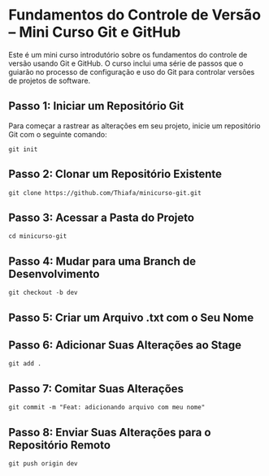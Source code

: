 # Fundamentos do Controle de Versão – Mini Curso Git e GitHub

Este é um mini curso introdutório sobre os fundamentos do controle de versão usando Git e GitHub. O curso inclui uma série de passos que o guiarão no processo de configuração e uso do Git para controlar versões de projetos de software.

## Passo 1: Iniciar um Repositório Git
Para começar a rastrear as alterações em seu projeto, inicie um repositório Git com o seguinte comando:

```shell
git init
``` 
## Passo 2: Clonar um Repositório Existente

```shell
git clone https://github.com/Thiafa/minicurso-git.git
```
## Passo 3: Acessar a Pasta do Projeto

```shell
cd minicurso-git
```
## Passo 4: Mudar para uma Branch de Desenvolvimento

```shell
git checkout -b dev
```
## Passo 5: Criar um Arquivo .txt com o Seu Nome

## Passo 6: Adicionar Suas Alterações ao Stage

```shell
git add .
```
## Passo 7: Comitar Suas Alterações

```shell
git commit -m "Feat: adicionando arquivo com meu nome"
```
## Passo 8: Enviar Suas Alterações para o Repositório Remoto

```shell
git push origin dev
```

